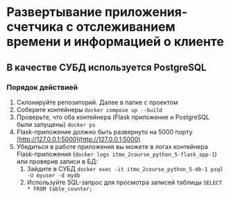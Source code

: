 # Развертывание приложения-счетчика с отслеживанием времени и информацией о клиенте

## В качестве СУБД используется PostgreSQL

### Порядок действией

1. Склонируйте репозиторий. Далее в папке с проектом
2. Соберите контейнеры `docker compose up --build`
3. Проверьте, что оба контейнера (Flask приложение и PostgreSQL были запущены) `docker ps`
4. Flask-приложение должно быть развернуто на 5000 порту [http://127.0.0.1:5000](http://127.0.0.1:5000)
5. Убедиться в работе приложения вы можете в логах контейнера Flask-приложения (`docker logs itmo_2course_python_5-flask_app-1`) или проверив записи в БД:
   1. Зайдите в СУБД `docker exec -it itmo_2course_python_5-db-1 psql -U myuser -d mydb`
   2. Используйте SQL-запрос для просмотра записей таблицы `SELECT * FROM table_counter;`
